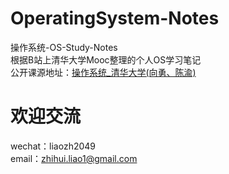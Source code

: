 # OperatingSystem-Notes
操作系统-OS-Study-Notes  
根据B站上清华大学Mooc整理的个人OS学习笔记  
公开课源地址：[操作系统_清华大学(向勇、陈渝)](https://www.bilibili.com/video/BV1js411b7vg?p=1)  

# 欢迎交流
wechat：liaozh2049   
email：zhihui.liao1@gmail.com
